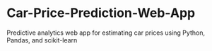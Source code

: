 # Car-Price-Prediction-Web-App
Predictive analytics web app for estimating car prices using Python, Pandas, and scikit-learn
